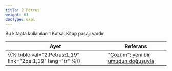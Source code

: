 ```yaml
---
title: 2.Petrus
weight: 63
docType: expl
---
```


Bu kitapta kullanılan 1 Kutsal Kitap pasajı vardır

| Ayet | Referans |
|-------|-----------|
| {{% bible val="2.Petrus:1,19" link="2pe:1,19" lang="tr" %}} | ["Çözüm": yeni bir umudun doğuşuyla ](../exampleSite/content/expl/../expl/content/letters/the-letter-to-the-church-in-thyatira#ac15) |
